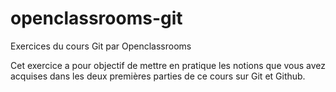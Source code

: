 # openclassrooms-git
Exercices du cours Git par Openclassrooms

Cet exercice a pour objectif de mettre en pratique les notions que vous avez acquises dans les deux premières parties de ce cours sur Git et Github.
